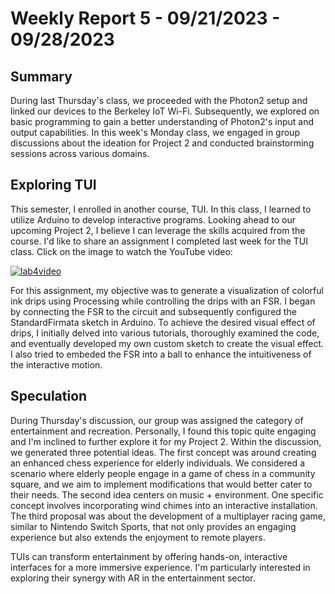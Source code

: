 # Weekly Report 5 - 09/21/2023 - 09/28/2023

## Summary
During last Thursday's class, we proceeded with the Photon2 setup and linked our devices to the Berkeley IoT Wi-Fi. Subsequently, we explored on basic programming to gain a better understanding of Photon2's input and output capabilities. In this week's Monday class, we engaged in group discussions about the ideation for Project 2 and conducted brainstorming sessions across various domains.

## Exploring TUI
This semester, I enrolled in another course, TUI. In this class, I learned to utilize Arduino to develop interactive programs. Looking ahead to our upcoming Project 2, I believe I can leverage the skills acquired from the course. I'd like to share an assignment I completed last week for the TUI class. Click on the image to watch the YouTube video:

  [![lab4video](http://img.youtube.com/vi/j5uzwZws0cM/0.jpg)](http://www.youtube.com/watch?v=j5uzwZws0cM "Lab 4: Sensing - FSR and Photocell")

For this assignment, my objective was to generate a visualization of colorful ink drips using Processing while controlling the drips with an FSR. I began by connecting the FSR to the circuit and subsequently configured the StandardFirmata sketch in Arduino. To achieve the desired visual effect of drips, I initially delved into various tutorials, thoroughly examined the code, and eventually developed my own custom sketch to create the visual effect. I also tried to embeded the FSR into a ball to enhance the intuitiveness of the interactive motion.

## Speculation
During Thursday's discussion, our group was assigned the category of entertainment and recreation. Personally, I found this topic quite engaging and I'm inclined to further explore it for my Project 2. Within the discussion, we generated three potential ideas. The first concept was around creating an enhanced chess experience for elderly individuals. We considered a scenario where elderly people engage in a game of chess in a community square, and we aim to implement modifications that would better cater to their needs. The second idea centers on music + environment. One specific concept involves incorporating wind chimes into an interactive installation. The third proposal was about the development of a multiplayer racing game, similar to Nintendo Switch Sports, that not only provides an engaging experience but also extends the enjoyment to remote players.

TUIs can transform entertainment by offering hands-on, interactive interfaces for a more immersive experience. I'm particularly interested in exploring their synergy with AR in the entertainment sector.

